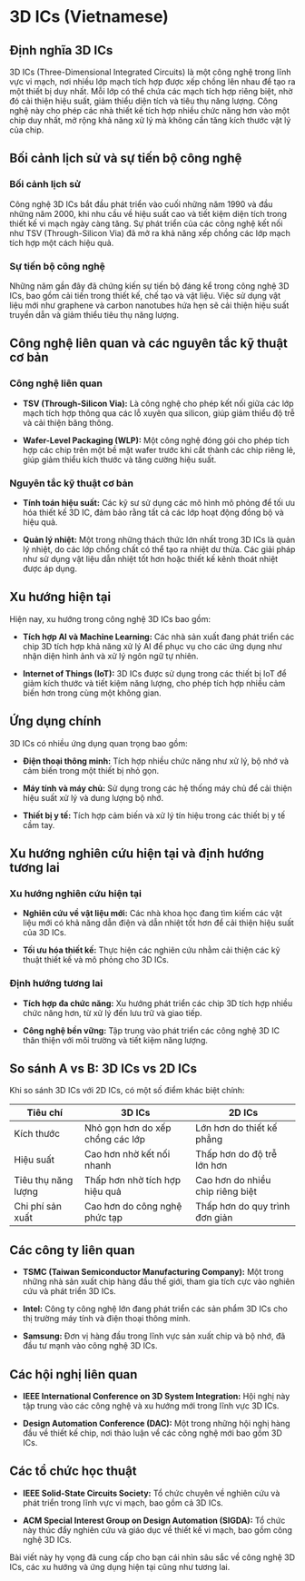 # 3D ICs (Vietnamese)

## Định nghĩa 3D ICs

3D ICs (Three-Dimensional Integrated Circuits) là một công nghệ trong lĩnh vực vi mạch, nơi nhiều lớp mạch tích hợp được xếp chồng lên nhau để tạo ra một thiết bị duy nhất. Mỗi lớp có thể chứa các mạch tích hợp riêng biệt, nhờ đó cải thiện hiệu suất, giảm thiểu diện tích và tiêu thụ năng lượng. Công nghệ này cho phép các nhà thiết kế tích hợp nhiều chức năng hơn vào một chip duy nhất, mở rộng khả năng xử lý mà không cần tăng kích thước vật lý của chip.

## Bối cảnh lịch sử và sự tiến bộ công nghệ

### Bối cảnh lịch sử

Công nghệ 3D ICs bắt đầu phát triển vào cuối những năm 1990 và đầu những năm 2000, khi nhu cầu về hiệu suất cao và tiết kiệm diện tích trong thiết kế vi mạch ngày càng tăng. Sự phát triển của các công nghệ kết nối như TSV (Through-Silicon Via) đã mở ra khả năng xếp chồng các lớp mạch tích hợp một cách hiệu quả.

### Sự tiến bộ công nghệ

Những năm gần đây đã chứng kiến sự tiến bộ đáng kể trong công nghệ 3D ICs, bao gồm cải tiến trong thiết kế, chế tạo và vật liệu. Việc sử dụng vật liệu mới như graphene và carbon nanotubes hứa hẹn sẽ cải thiện hiệu suất truyền dẫn và giảm thiểu tiêu thụ năng lượng. 

## Công nghệ liên quan và các nguyên tắc kỹ thuật cơ bản

### Công nghệ liên quan

- **TSV (Through-Silicon Via):** Là công nghệ cho phép kết nối giữa các lớp mạch tích hợp thông qua các lỗ xuyên qua silicon, giúp giảm thiểu độ trễ và cải thiện băng thông.
  
- **Wafer-Level Packaging (WLP):** Một công nghệ đóng gói cho phép tích hợp các chip trên một bề mặt wafer trước khi cắt thành các chip riêng lẻ, giúp giảm thiểu kích thước và tăng cường hiệu suất.

### Nguyên tắc kỹ thuật cơ bản

- **Tính toán hiệu suất:** Các kỹ sư sử dụng các mô hình mô phỏng để tối ưu hóa thiết kế 3D IC, đảm bảo rằng tất cả các lớp hoạt động đồng bộ và hiệu quả.

- **Quản lý nhiệt:** Một trong những thách thức lớn nhất trong 3D ICs là quản lý nhiệt, do các lớp chồng chất có thể tạo ra nhiệt dư thừa. Các giải pháp như sử dụng vật liệu dẫn nhiệt tốt hơn hoặc thiết kế kênh thoát nhiệt được áp dụng.

## Xu hướng hiện tại

Hiện nay, xu hướng trong công nghệ 3D ICs bao gồm:

- **Tích hợp AI và Machine Learning:** Các nhà sản xuất đang phát triển các chip 3D tích hợp khả năng xử lý AI để phục vụ cho các ứng dụng như nhận diện hình ảnh và xử lý ngôn ngữ tự nhiên.

- **Internet of Things (IoT):** 3D ICs được sử dụng trong các thiết bị IoT để giảm kích thước và tiết kiệm năng lượng, cho phép tích hợp nhiều cảm biến hơn trong cùng một không gian.

## Ứng dụng chính

3D ICs có nhiều ứng dụng quan trọng bao gồm:

- **Điện thoại thông minh:** Tích hợp nhiều chức năng như xử lý, bộ nhớ và cảm biến trong một thiết bị nhỏ gọn.

- **Máy tính và máy chủ:** Sử dụng trong các hệ thống máy chủ để cải thiện hiệu suất xử lý và dung lượng bộ nhớ.

- **Thiết bị y tế:** Tích hợp cảm biến và xử lý tín hiệu trong các thiết bị y tế cầm tay.

## Xu hướng nghiên cứu hiện tại và định hướng tương lai

### Xu hướng nghiên cứu hiện tại

- **Nghiên cứu về vật liệu mới:** Các nhà khoa học đang tìm kiếm các vật liệu mới có khả năng dẫn điện và dẫn nhiệt tốt hơn để cải thiện hiệu suất của 3D ICs.

- **Tối ưu hóa thiết kế:** Thực hiện các nghiên cứu nhằm cải thiện các kỹ thuật thiết kế và mô phỏng cho 3D ICs.

### Định hướng tương lai

- **Tích hợp đa chức năng:** Xu hướng phát triển các chip 3D tích hợp nhiều chức năng hơn, từ xử lý đến lưu trữ và giao tiếp.

- **Công nghệ bền vững:** Tập trung vào phát triển các công nghệ 3D IC thân thiện với môi trường và tiết kiệm năng lượng.

## So sánh A vs B: 3D ICs vs 2D ICs

Khi so sánh 3D ICs với 2D ICs, có một số điểm khác biệt chính:

| Tiêu chí          | 3D ICs                         | 2D ICs                       |
|-------------------|--------------------------------|------------------------------|
| Kích thước        | Nhỏ gọn hơn do xếp chồng các lớp | Lớn hơn do thiết kế phẳng   |
| Hiệu suất         | Cao hơn nhờ kết nối nhanh      | Thấp hơn do độ trễ lớn hơn  |
| Tiêu thụ năng lượng | Thấp hơn nhờ tích hợp hiệu quả | Cao hơn do nhiều chip riêng biệt |
| Chi phí sản xuất  | Cao hơn do công nghệ phức tạp  | Thấp hơn do quy trình đơn giản |

## Các công ty liên quan

- **TSMC (Taiwan Semiconductor Manufacturing Company):** Một trong những nhà sản xuất chip hàng đầu thế giới, tham gia tích cực vào nghiên cứu và phát triển 3D ICs.

- **Intel:** Công ty công nghệ lớn đang phát triển các sản phẩm 3D ICs cho thị trường máy tính và điện thoại thông minh.

- **Samsung:** Đơn vị hàng đầu trong lĩnh vực sản xuất chip và bộ nhớ, đã đầu tư mạnh vào công nghệ 3D ICs.

## Các hội nghị liên quan

- **IEEE International Conference on 3D System Integration:** Hội nghị này tập trung vào các công nghệ và xu hướng mới trong lĩnh vực 3D ICs.

- **Design Automation Conference (DAC):** Một trong những hội nghị hàng đầu về thiết kế chip, nơi thảo luận về các công nghệ mới bao gồm 3D ICs.

## Các tổ chức học thuật

- **IEEE Solid-State Circuits Society:** Tổ chức chuyên về nghiên cứu và phát triển trong lĩnh vực vi mạch, bao gồm cả 3D ICs.

- **ACM Special Interest Group on Design Automation (SIGDA):** Tổ chức này thúc đẩy nghiên cứu và giáo dục về thiết kế vi mạch, bao gồm công nghệ 3D ICs.

Bài viết này hy vọng đã cung cấp cho bạn cái nhìn sâu sắc về công nghệ 3D ICs, các xu hướng và ứng dụng hiện tại cũng như tương lai.